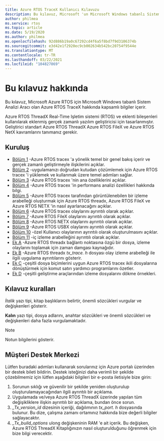 ```yaml
---
title: Azure RTOS TraceX Kullanıcı Kılavuzu
description: Bu kılavuz, Microsoft 'un Microsoft Windows tabanlı Sistem Analizi Aracı olan Azure RTOS TraceX hakkında kapsamlı bilgiler içerir.
author: philmea
ms.service: rtos
ms.topic: article
ms.date: 5/19/2020
ms.author: philmea
ms.openlocfilehash: 92d886b19a0c67292cd4f6a5f8bd7f9d3106374b
ms.sourcegitcommit: e3d42e1f2920ec9cb002634b542bc20754f9544e
ms.translationtype: MT
ms.contentlocale: tr-TR
ms.lasthandoff: 03/22/2021
ms.locfileid: "104827869"
---
```

# <a name="about-this-guide"></a>Bu kılavuz hakkında

Bu kılavuz, Microsoft Azure RTOS için Microsoft Windows tabanlı Sistem Analizi Aracı olan Azure RTOS TraceX hakkında kapsamlı bilgiler içerir.

Azure RTOS ThreadX Real-Time Işletim sistemi (RTOS) ve eklenti bileşenleri kullanılarak eklenmiş gerçek zamanlı yazılım geliştiricisi için tasarlanmıştır. Geliştirici standart Azure RTOS ThreadX Azure RTOS FileX ve Azure RTOS NetX kavramlarını tanımanız gerekir.

## <a name="organization"></a>Kuruluş

- [Bölüm 1](chapter1.md) -Azure RTOS tracex 'a yönelik temel bir genel bakış içerir ve gerçek zamanlı geliştirmeyle ilişkilerini açıklar.
- [Bölüm 2](chapter2.md) -uygulamanızı doğrudan kutudan çözümlemek için Azure RTOS tracex 'i yüklemek ve kullanmak üzere temel adımları sağlar.
- [Bölüm 3](chapter3.md) -Azure RTOS tracex 'nin ana özelliklerini açıklar.
- [Bölüm 4](chapter4.md) -Azure RTOS tracex 'in performans analizi özellikleri hakkında bilgi.
- [Bölüm 5](chapter5.md) -Azure RTOS tracex tarafından görüntülenebilen bir izleme arabelleği oluşturmak için Azure RTOS threadx, Azure RTOS FileX ve Azure RTOS NETX 'in nasıl ayarlanacağını açıklar.
- [Bölüm 6](chapter6.md) -Azure RTOS tracex olaylarını ayrıntılı olarak açıklar.
- [Bölüm 7](chapter7.md) -Azure RTOS FileX olaylarını ayrıntılı olarak açıklar.
- [Bölüm 8](chapter8.md) -Azure RTOS NETX olaylarını ayrıntılı olarak açıklar.
- [Bölüm 9](chapter9.md) -Azure RTOS USBX olaylarını ayrıntılı olarak açıklar.
- [Bölüm 10](chapter10.md) -özel Kullanıcı olaylarının ayrıntılı olarak oluşturulmasını açıklar.
- [Bölüm 11](chapter11.md) -iç izleme arabelleğini ayrıntılı olarak açıklar.
- [Ek A](appendix-a.md) -Azure RTOS threadx bağlantı noktasına özgü bir dosya, izleme olaylarını toplamak için zaman damgası kaynağıdır.
- [Ek B](appendix-b.md) -Azure RTOS threadx *tx_trace. h* dosyası olay izleme arabelleği ile ilgili uygulama ayrıntılarını gösterir.
- [Ek C](appendix-c.md) -çeşitli dosya biçimlerini uygun Azure RTOS tracex ikili dosyalarına dönüştürmek için komut satırı yardımcı programlarını özetler.
- [Ek D](appendix-d.md) -çeşitli geliştirme araçlarından izleme dosyalarını dökme örnekleri.

## <a name="guide-conventions"></a>Kılavuz kuralları

*İtalik* yazı tipi, kitap başlıklarını belirtir, önemli sözcükleri vurgular ve değişkenleri gösterir.

**Kalın** yazı tipi, dosya adlarını, anahtar sözcükleri ve önemli sözcükleri ve değişkenleri daha fazla vurgulamaktadır.

> [!NOTE]
> Notun bilgilerini gösterir.

## <a name="customer-support-center"></a>Müşteri Destek Merkezi

Lütfen buradaki adımları kullanarak sorularınız için Azure portalı üzerinden bir destek bileti bildirin. Destek isteğinizi daha verimli bir şekilde çözebilmemiz için lütfen aşağıdaki bilgileri bir e-posta iletisiyle bize girin:

1. Sorunun sıklığı ve güvenilir bir şekilde yeniden oluşturulup oluşturulamayacağından ilgili ayrıntılı bir açıklama.
2. Uygulamada ve/veya Azure RTOS ThreadX üzerinde yapılan tüm değişikliklere ilişkin ayrıntılı bir açıklama, bundan önce sorun.
3. *_Tx_version_id* dizesinin içeriği, dağılımının *tx_port. h* dosyasında bulunur. Bu dize, çalışma zamanı ortamınız hakkında bize değerli bilgiler sağlayacaktır.
4. *_Tx_build_options* ulong değişkeninin RAM 'e ait içerik. Bu değişken, Azure RTOS ThreadX Kitaplığınızın nasıl oluşturulduğunu öğrenmek için bize bilgi verecektir.
